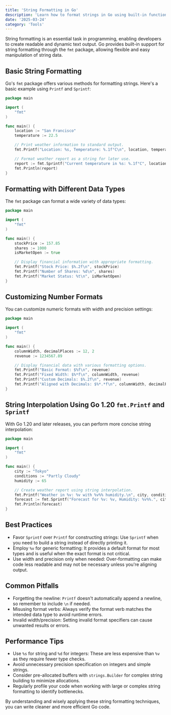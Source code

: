 ```yaml
---
title: 'String Formatting in Go'
description: 'Learn how to format strings in Go using built-in functions and best practices.'
date: '2025-03-24'
category: 'Tools'
---
```


String formatting is an essential task in programming, enabling developers to create readable and dynamic text output. Go provides built-in support for string formatting through the `fmt` package, allowing flexible and easy manipulation of string data.

## Basic String Formatting

Go's `fmt` package offers various methods for formatting strings. Here's a basic example using `Printf` and `Sprintf`:

```go
package main

import (
	"fmt"
)

func main() {
	location := "San Francisco"
	temperature := 22.5

	// Print weather information to standard output.
	fmt.Printf("Location: %s, Temperature: %.1f°C\n", location, temperature)

	// Format weather report as a string for later use.
	report := fmt.Sprintf("Current temperature in %s: %.1f°C", location, temperature)
	fmt.Println(report)
}
```

## Formatting with Different Data Types

The `fmt` package can format a wide variety of data types:

```go
package main

import (
	"fmt"
)

func main() {
	stockPrice := 157.85
	shares := 1000
	isMarketOpen := true

	// Display financial information with appropriate formatting.
	fmt.Printf("Stock Price: $%.2f\n", stockPrice)
	fmt.Printf("Number of Shares: %d\n", shares)
	fmt.Printf("Market Status: %t\n", isMarketOpen)
}
```

## Customizing Number Formats

You can customize numeric formats with width and precision settings:

```go
package main

import (
	"fmt"
)

func main() {
	columnWidth, decimalPlaces := 12, 2
	revenue := 1234567.89

	// Display financial data with various formatting options.
	fmt.Printf("Basic Format: $%f\n", revenue)
	fmt.Printf("Fixed Width: $%*f\n", columnWidth, revenue)
	fmt.Printf("Custom Decimals: $%.2f\n", revenue)
	fmt.Printf("Aligned with Decimals: $%*.*f\n", columnWidth, decimalPlaces, revenue)
}
```

## String Interpolation Using Go 1.20 `fmt.Printf` and `Sprintf`

With Go 1.20 and later releases, you can perform more concise string interpolation:

```go
package main

import (
	"fmt"
)

func main() {
	city := "Tokyo"
	conditions := "Partly Cloudy"
	humidity := 65

	// Create weather report using string interpolation.
	fmt.Printf("Weather in %v: %v with %v%% humidity.\n", city, conditions, humidity)
	forecast := fmt.Sprintf("Forecast for %v: %v, Humidity: %v%%.", city, conditions, humidity)
	fmt.Println(forecast)
}
```

## Best Practices

- Favor `Sprintf` over `Printf` for constructing strings: Use `Sprintf` when you need to build a string instead of directly printing it.
- Employ `%v` for generic formatting: It provides a default format for most types and is useful when the exact format is not critical.
- Use width and precision only when needed: Over-formatting can make code less readable and may not be necessary unless you're aligning output.

## Common Pitfalls

- Forgetting the newline: `Printf` doesn't automatically append a newline, so remember to include `\n` if needed.
- Misusing format verbs: Always verify the format verb matches the intended data type to avoid runtime errors.
- Invalid width/precision: Setting invalid format specifiers can cause unwanted results or errors.

## Performance Tips

- Use `%s` for string and `%d` for integers: These are less expensive than `%v` as they require fewer type checks.
- Avoid unnecessary precision specification on integers and simple strings.
- Consider pre-allocated buffers with `strings.Builder` for complex string building to minimize allocations.
- Regularly profile your code when working with large or complex string formatting to identify bottlenecks.

By understanding and wisely applying these string formatting techniques, you can write cleaner and more efficient Go code.